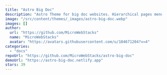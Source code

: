 ```yaml
---
title: "Astro Big Doc"
description: "Astro Theme for big doc websites. Hierarchical pages menu from files structure, table of content, Markdown rendered as CMS with Astro components for panzoom, 3D, links, interactive tables and more."
image: "/src/content/themes/_images/astro-big-doc.webp"
images: []
author:
  url: "https://github.com/MicroWebStacks"
  name: "MicroWebStacks"
  avatar: "https://avatars.githubusercontent.com/u/104671204?v=4"
categories:
  - "docs"
repoUrl: "https://github.com/MicroWebStacks/astro-big-doc"
demoUrl: "https://astro-big-doc.netlify.app"
stars: 39
---
```

